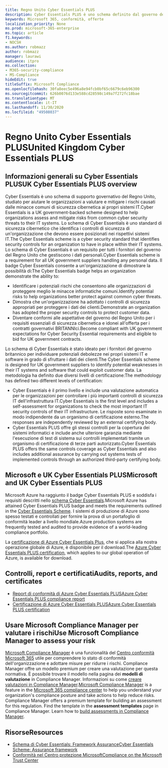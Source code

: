 ```yaml
---
title: Regno Unito Cyber Essentials PLUS
description: Cyber Essentials PLUS è uno schema definito dal governo del Regno Unito per aiutare le organizzazioni a proteggere contro le minacce comuni sulla sicurezza cibernetica.
keywords: Microsoft 365, conformità, offerte
localization_priority: None
ms.prod: microsoft-365-enterprise
ms.topic: article
f1.keywords:
- NOCSH
ms.author: robmazz
author: robmazz
manager: laurawi
audience: itpro
ms.collection:
- M365-security-compliance
- MS-Compliance
hideEdit: true
titleSuffix: Microsoft Compliance
ms.openlocfilehash: 30fa8eec5e496a8e94fcb0bf65c6679c6eb96300
ms.sourcegitcommit: 626b0076d133e588cd28598c149a7f272fc18bae
ms.translationtype: MT
ms.contentlocale: it-IT
ms.lasthandoff: 11/30/2020
ms.locfileid: "49508037"
---
```

# <a name="united-kingdom-cyber-essentials-plus"></a><span data-ttu-id="6c992-104">Regno Unito Cyber Essentials PLUS</span><span class="sxs-lookup"><span data-stu-id="6c992-104">United Kingdom Cyber Essentials PLUS</span></span>

## <a name="uk-cyber-essentials-plus-overview"></a><span data-ttu-id="6c992-105">Informazioni generali su Cyber Essentials PLUS</span><span class="sxs-lookup"><span data-stu-id="6c992-105">UK Cyber Essentials PLUS overview</span></span>

<span data-ttu-id="6c992-106">Cyber Essentials è uno schema di supporto governativo del Regno Unito, studiato per aiutare le organizzazioni a valutare e mitigare i rischi causati dalle minacce comuni di sicurezza cibernetica ai propri sistemi IT.</span><span class="sxs-lookup"><span data-stu-id="6c992-106">Cyber Essentials is a UK government-backed scheme designed to help organizations assess and mitigate risks from common cyber security threats to their IT systems.</span></span> <span data-ttu-id="6c992-107">Lo schema di Cyber Essentials è uno standard di sicurezza cibernetico che identifica i controlli di sicurezza di un'organizzazione che devono essere posizionati nei rispettivi sistemi IT.</span><span class="sxs-lookup"><span data-stu-id="6c992-107">The Cyber Essentials scheme is a cyber security standard that identifies security controls for an organization to have in place within their IT systems.</span></span> <span data-ttu-id="6c992-108">Lo schema di Cyber Essentials è un requisito per tutti i fornitori del governo del Regno Unito che gestiscono i dati personali.</span><span class="sxs-lookup"><span data-stu-id="6c992-108">Cyber Essentials scheme is a requirement for all UK government suppliers handling any personal data.</span></span> <span data-ttu-id="6c992-109">Il badge Cyber Essentials consente a un'organizzazione di dimostrare la possibilità di:</span><span class="sxs-lookup"><span data-stu-id="6c992-109">The Cyber Essentials badge helps an organization demonstrate the ability to:</span></span>

- <span data-ttu-id="6c992-110">Identificare i potenziali rischi che consentono alle organizzazioni di proteggere meglio le minacce informatiche comuni.</span><span class="sxs-lookup"><span data-stu-id="6c992-110">Identify potential risks to help organizations better protect against common cyber threats.</span></span>
- <span data-ttu-id="6c992-111">Dimostra che un'organizzazione ha adottato i controlli di sicurezza appropriati per proteggere i dati dei clienti.</span><span class="sxs-lookup"><span data-stu-id="6c992-111">Demonstrate an organization has adopted the proper security controls to protect customer data.</span></span>
- <span data-ttu-id="6c992-112">Diventare conformi alle aspettative del governo del Regno Unito per i requisiti essenziali di sicurezza cibernetica e idonei all'offerta per i contratti governativi BRITANNIci.</span><span class="sxs-lookup"><span data-stu-id="6c992-112">Become compliant with UK government expectations for Cyber Security Essential requirements and eligible to bid for UK government contracts.</span></span>

<span data-ttu-id="6c992-113">Lo schema di Cyber Essentials è stato ideato per i fornitori del governo britannico per individuare potenziali debolezze nei propri sistemi IT e software in grado di sfruttare i dati dei clienti.</span><span class="sxs-lookup"><span data-stu-id="6c992-113">The Cyber Essentials scheme is designed for UK government suppliers to identify potential weaknesses in their IT systems and software that could exploit customer data.</span></span> <span data-ttu-id="6c992-114">La metodologia ha definito due diversi livelli di certificazione:</span><span class="sxs-lookup"><span data-stu-id="6c992-114">The methodology has defined two different levels of certification:</span></span>

- <span data-ttu-id="6c992-115">Cyber Essentials è il primo livello e include una valutazione automatica per le organizzazioni per controllare i più importanti controlli di sicurezza IT dell'infrastruttura IT.</span><span class="sxs-lookup"><span data-stu-id="6c992-115">Cyber Essentials is the first level and includes a self-assessment for organizations to check the most important IT security controls of their IT infrastructure.</span></span> <span data-ttu-id="6c992-116">Le risposte sono esaminate in modo indipendente da un organismo di certificazione esterno.</span><span class="sxs-lookup"><span data-stu-id="6c992-116">The responses are independently reviewed by an external certifying body.</span></span>
- <span data-ttu-id="6c992-117">Cyber Essentials PLUS offre gli stessi controlli per la copertura dei sistemi informatici e include anche ulteriore garanzia mediante l'esecuzione di test di sistema sui controlli implementati tramite un organismo di certificazione di terze parti autorizzato.</span><span class="sxs-lookup"><span data-stu-id="6c992-117">Cyber Essentials PLUS offers the same controls coverage as Cyber Essentials and also includes additional assurance by carrying out systems tests of implemented controls through an authorized third-party certifying body.</span></span>

## <a name="microsoft-and-uk-cyber-essentials-plus"></a><span data-ttu-id="6c992-118">Microsoft e UK Cyber Essentials PLUS</span><span class="sxs-lookup"><span data-stu-id="6c992-118">Microsoft and UK Cyber Essentials PLUS</span></span>

<span data-ttu-id="6c992-119">Microsoft Azure ha raggiunto il badge Cyber Essentials PLUS e soddisfa i requisiti descritti nello [schema Cyber Essentials](https://go.microsoft.com/fwlink/p/?linkid=2099398).</span><span class="sxs-lookup"><span data-stu-id="6c992-119">Microsoft Azure has attained Cyber Essentials PLUS badge and meets the requirements outlined in the [Cyber Essentials Scheme](https://go.microsoft.com/fwlink/p/?linkid=2099398).</span></span> <span data-ttu-id="6c992-120">I sistemi di produzione di Azure sono spesso testati e controllati per fornire la prova di un portafoglio di conformità leader a livello mondiale.</span><span class="sxs-lookup"><span data-stu-id="6c992-120">Azure production systems are frequently tested and audited to provide evidence of a world-leading compliance portfolio.</span></span>

<span data-ttu-id="6c992-121">La [certificazione di Azure Cyber Essentials Plus](https://aka.ms/AzureCyberEPlusCert), che si applica alla nostra operazione globale di Azure, è disponibile per il download.</span><span class="sxs-lookup"><span data-stu-id="6c992-121">The [Azure Cyber Essentials PLUS certification](https://aka.ms/AzureCyberEPlusCert), which applies to our global operation of Azure, is available for download.</span></span>

## <a name="audits-reports-and-certificates"></a><span data-ttu-id="6c992-122">Controlli, report e certificati</span><span class="sxs-lookup"><span data-stu-id="6c992-122">Audits, reports, and certificates</span></span>

- [<span data-ttu-id="6c992-123">Report di conformità di Azure Cyber Essentials PLUS</span><span class="sxs-lookup"><span data-stu-id="6c992-123">Azure Cyber Essentials PLUS compliance report</span></span>](https://aka.ms/AzureCyberEPlusReport)
- [<span data-ttu-id="6c992-124">Certificazione di Azure Cyber Essentials PLUS</span><span class="sxs-lookup"><span data-stu-id="6c992-124">Azure Cyber Essentials PLUS certification</span></span>](https://aka.ms/AzureCyberEPlusCert)

## <a name="use-microsoft-compliance-manager-to-assess-your-risk"></a><span data-ttu-id="6c992-125">Usare Microsoft Compliance Manager per valutare i rischi</span><span class="sxs-lookup"><span data-stu-id="6c992-125">Use Microsoft Compliance Manager to assess your risk</span></span>

<span data-ttu-id="6c992-p105">[Microsoft Compliance Manager](https://docs.microsoft.com/microsoft-365/compliance/compliance-manager) è una funzionalità del [Centro conformità Microsoft 365](https://docs.microsoft.com/microsoft-365/compliance/microsoft-365-compliance-center) utile per comprendere lo stato di conformità dell'organizzazione e adottare misure per ridurre i rischi. Compliance Manager offre un modello premium per creare una valutazione per questa normativa. È possibile trovare il modello nella pagina dei **modelli di valutazione** in Compliance Manager. Informazioni su come [creare valutazioni in Compliance Manager](https://docs.microsoft.com/microsoft-365/compliance/compliance-manager-assessments).</span><span class="sxs-lookup"><span data-stu-id="6c992-p105">[Microsoft Compliance Manager](https://docs.microsoft.com/microsoft-365/compliance/compliance-manager) is a feature in the [Microsoft 365 compliance center](https://docs.microsoft.com/microsoft-365/compliance/microsoft-365-compliance-center) to help you understand your organization's compliance posture and take actions to help reduce risks. Compliance Manager offers a premium template for building an assessment for this regulation. Find the template in the **assessment templates** page in Compliance Manager. Learn how to [build assessments in Compliance Manager](https://docs.microsoft.com/microsoft-365/compliance/compliance-manager-assessments).</span></span>

## <a name="resources"></a><span data-ttu-id="6c992-130">Risorse</span><span class="sxs-lookup"><span data-stu-id="6c992-130">Resources</span></span>

- [<span data-ttu-id="6c992-131">Schema di Cyber Essentials: Framework Assurance</span><span class="sxs-lookup"><span data-stu-id="6c992-131">Cyber Essentials Scheme: Assurance framework</span></span>](https://www.cyberaware.gov.uk/cyberessentials/files/assurance-framework.pdf)
- [<span data-ttu-id="6c992-132">Conformità nel Centro protezione Microsoft</span><span class="sxs-lookup"><span data-stu-id="6c992-132">Compliance on the Microsoft Trust Center</span></span>](https://www.microsoft.com/trust-center/compliance/compliance-overview)
